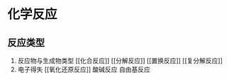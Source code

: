 # 化学反应

## 反应类型

1. 反应物与生成物类型
  [[化合反应]]
  [[分解反应]]
  [[置换反应]]
  [[复分解反应]]
2. 电子得失
  [[氧化还原反应]]
  酸碱反应
  自由基反应